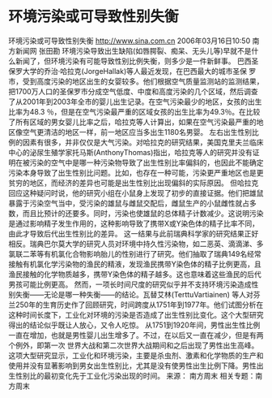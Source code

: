 # 环境污染或可导致性别失衡

环境污染或可导致性别失衡
http://www.sina.com.cn 2006年03月16日10:50 南方新闻网
张田勘
环境污染导致出生缺陷(如唇腭裂、痴呆、无头儿等)早就不是什么新闻了，但环境污染有可能导致性别比例失衡，则多少是一件新鲜事。
巴西圣保罗大学的乔治·哈拉克(JorgeHallak)等人最近发现，在巴西最大的城市圣保
罗市，受到高度污染的地区出生的女婴较多。他们根据空气质量监测站的监测结果，把1700万人口的圣保罗市分成空气低度、中度和高度污染的几个区域，然后调查了从2001年到2003年全市的婴儿出生记录。在空气污染最少的地区，女孩的出生比率为48.3 ％，但是在空气污染最严重的区域女孩的出生比率为49.3％。在比较了所有区域的男女婴儿比率之后，哈拉克等人计算出，如果在空气污染最严重的地区像空气更清洁的地区一样，前一地区应当多出生1180名男婴。
左右出生性别比例的因素有很多，并非仅仅是大气污染。对哈拉克的研究结果，美国克里夫兰临床中心的泌尿生殖学家托马斯(AnthonyThomas)指出，哈拉克等人的研究并没有证明在被污染的空气中是哪一种污染物导致了出生性别比率偏斜的，也因此不能确定污染本身导致了出生性别比问题。比如，也存在一种可能，污染更严重地区也是更贫穷的地区，而经济的差异也可能是出生性别比出现偏斜的实际原因。
但哈拉克回应这种疑问时说，他的研究小组在小鼠身上发现了初步的直接证据。他们把雄鼠暴露于污染空气当中，受污染的雄鼠与雌鼠交配后，雌鼠生产的小鼠雌性就占多数，而且比预计的还要多。同时，污染也使雄鼠的总体精子计数减少。这说明污染是通过影响精子发生作用的，这种影响导致了携带X或Y染色体的精子比率不同，由此才导致后代出生性别比的差异。
这一结果与此前瑞典科学家的研究结果正好相反。瑞典巴尔莫大学的研究人员对环境中持久性污染物，如二恶英、滴滴涕、多氯联二苯等有机氯化合物影响胎儿的性别进行了研究。他们抽取了瑞典149名经常接触有机氯化学污染物的渔民的精液，发现渔民携带Y染色体的精子比例更高，且渔民接触的化学物质越多，携带Y染色体的精子越多。这也意味着这些渔民的后代男孩可能比例更高。
然而，一项长时间尺度的研究似乎并不支持环境污染造成性别失衡——无论是哪一种失衡——的结论。瓦替艾林(TerttuVartiainen) 等人对芬兰250年的生育历史作了回顾研究，时间跨度从1751年到1977年。他们试图分析在这种时间长度下，工业化对环境的污染是否造成了出生性别比变化。这个大型研究得出的结论似乎既让人放心，又令人吃惊。
从1751到1920年间，男性出生性比例一直在增加，也就是男性婴儿出生增多了。不过，在以后又一直在减少，但是有两个例外，即第一次
世界大战和第二次世界大战期间和之后出现了男性出生高峰。
这项大型研究显示，工业化和环境污染，主要是杀虫剂、激素和化学物质的生产和使用并没有显著影响到男女出生性别比，尤其是没有使男性出生比例下降。男性出生性别比的最初变化先于工业化污染出现的时间。 来源：
南方周末
相关专题：南方周末 

